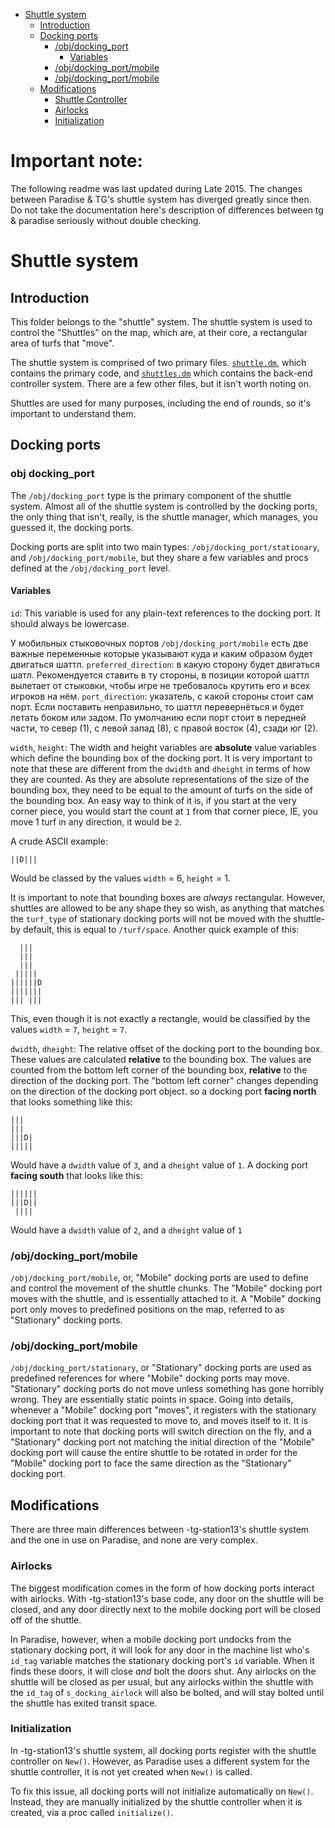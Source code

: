 <!-- TOC depth:6 withLinks:1 updateOnSave:1 orderedList:0 -->

- [Shuttle system](#shuttle-system)
	- [Introduction](#introduction)
	- [Docking ports](#docking-ports)
		- [/obj/docking_port](#obj-docking_port)
			- [Variables](#variables)
		- [/obj/docking_port/mobile](#objdockingportmobile)
		- [/obj/docking_port/mobile](#objdockingportmobile)
	- [Modifications](#modifications)
		- [Shuttle Controller](#shuttle-controller)
		- [Airlocks](#airlocks)
		- [Initialization](#initialization)
<!-- /TOC -->

 # Important note:
The following readme was last updated during Late 2015. The changes between Paradise & TG's shuttle system has diverged greatly since then. Do not take the documentation here's description of differences between tg & paradise seriously without double checking.

# Shuttle system
## Introduction
This folder belongs to the "shuttle" system. The shuttle system is used to control the
"Shuttles" on the map, which are, at their core, a rectangular area of turfs that "move".

The shuttle system is comprised of two primary files.
[`shuttle.dm`](http://github.com/ParadiseSS13/Paradise/blob/master/code/modules/shuttle/shuttle.dm),
which contains the primary code, and
[`shuttles.dm`](http://github.com/ParadiseSS13/Paradise/blob/master/code/controllers/Process/shuttles.dm)
which contains the back-end controller system.
There are a few other files, but it isn't worth noting on.

Shuttles are used for many purposes, including the end of rounds, so it's important to
understand them.

## Docking ports
### obj docking_port
The `/obj/docking_port` type is the primary component of the shuttle system. Almost all of
the shuttle system is controlled by the docking ports, the only thing that isn't, really,
is the shuttle manager, which manages, you guessed it, the docking ports.

Docking ports are split into two main types: `/obj/docking_port/stationary`, and
`/obj/docking_port/mobile`, but they share a few variables and procs defined at the
`/obj/docking_port` level.

#### Variables
`id`: This variable is used for any plain-text references to the docking port. It should
always be lowercase.

У мобильных стыковочных портов `/obj/docking_port/mobile` есть две важные переменные которые указывают куда и каким образом будет двигаться шаттл.
`preferred_direction`: в какую сторону будет двигаться шатл. Рекомендуется ставить в ту стороны, в позиции которой шаттл вылетает от стыковки,
чтобы игре не требовалось крутить его и всех игроков на нём.
`port_direction`: указатель, с какой стороны стоит сам порт. Если поставить неправильно, то шаттл перевернёться и будет летать боком или задом.
По умолчанию если порт стоит в передней части, то север (1), с левой запад (8), с правой восток (4), сзади юг (2).

`width`, `height`: The width and height variables are **absolute** value variables which
define the bounding box of the docking port. It is very important to note that these are
different from the `dwidth` and `dheight` in terms of how they are counted. As they are
absolute representations of the size of the bounding box, they need to be equal to the
amount of turfs on the side of the bounding box. An easy way to think of it is, if you
start at the very corner piece, you would start the count at `1` from that corner piece,
IE, you move 1 turf in any direction, it would be `2`.

A crude ASCII example:
```
||D|||
```
Would be classed by the values `width` = 6, `height` = 1.

It is important to note that bounding boxes are *always* rectangular. However, shuttles
are allowed to be any shape they so wish, as anything that matches the `turf_type` of
stationary docking ports will not be moved with the shuttle- by default, this is equal to
`/turf/space`.
Another quick example of this:
```
  |||
  |||
  |||
 |||||
||||||D
|||||||
||| |||
```
This, even though it is not exactly a rectangle, would be classified by the values
`width` = `7`, `height` = `7`.


`dwidth`, `dheight`: The relative offset of the docking port to the bounding box. These
values are calculated **relative** to the bounding box. The values are counted from the
bottom left corner of the bounding box, **relative** to the direction of the docking port.
The "bottom left corner" changes depending on the direction of the docking port object.
so a docking port **facing north** that looks something like this:

```
|||
|||
|||D|
|||||
```

Would have a `dwidth` value of `3`, and a `dheight` value of `1`.
A docking port **facing south** that looks like this:

```
||||||
|||D||
 ||||
```

Would have a `dwidth` value of `2`, and a `dheight` value of `1`


### /obj/docking_port/mobile
`/obj/docking_port/mobile`, or, "Mobile" docking ports are used to define and control the
movement of the shuttle chunks. The "Mobile" docking port moves with the shuttle, and is
essentially attached to it. A "Mobile" docking port only moves to predefined positions
on the map, referred to as "Stationary" docking ports.

### /obj/docking_port/mobile
`/obj/docking_port/stationary`, or "Stationary" docking ports are used as predefined
references for where "Mobile" docking ports may move. "Stationary" docking ports do not
move unless something has gone horribly wrong. They are essentially static points in
space. Going into details, whenever a "Mobile" docking port "moves", it registers with the
stationary docking port that it was requested to move to, and moves itself to it. It is
important to note that docking ports will switch direction on the fly, and a "Stationary"
docking port not matching the initial direction of the "Mobile" docking port will cause
the entire shuttle to be rotated in order for the "Mobile" docking port to face the same
direction as the "Stationary" docking port.


## Modifications
There are three main differences between -tg-station13's shuttle system and the one in
use on Paradise, and none are very complex.

### Airlocks
The biggest modification comes in the form of how docking ports interact with airlocks.
With -tg-station13's base code, any door on the shuttle will be closed, and any door
directly next to the mobile docking port will be closed off of the shuttle.

In Paradise, however, when a mobile docking port undocks from the stationary docking port,
it will look for any door in the machine list who's `id_tag` variable matches the
stationary docking port's `id` variable. When it finds these doors, it will close *and*
bolt the doors shut. Any airlocks on the shuttle will be closed as per usual, but any
airlocks within the shuttle with the `id_tag` of `s_docking_airlock` will also be bolted,
and will stay bolted until the shuttle has exited transit space.

### Initialization
In -tg-station13's shuttle system, all docking ports register with the shuttle controller
on `New()`. However, as Paradise uses a different system for the shuttle controller, it is
not yet created when `New()` is called.

To fix this issue, all docking ports will not initialize automatically on `New()`.
Instead, they are manually initialized by the shuttle controller when it is created, via
a proc called `initialize()`.
